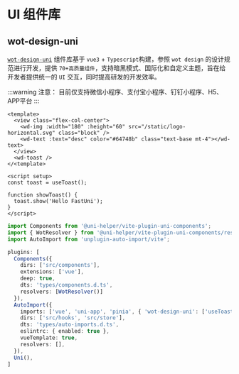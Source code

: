 # UI 组件库

## wot-design-uni

[`wot-design-uni`](https://wot-design-uni.pages.dev/) 组件库基于 `vue3` + `Typescript`构建，参照 `wot design` 的设计规范进行开发，提供 `70+高质量组件`，支持暗黑模式、国际化和自定义主题，旨在给开发者提供统一的 `UI` 交互，同时提高研发的开发效率。

:::warning 注意：
目前仅支持微信小程序、支付宝小程序、钉钉小程序、H5、APP平台
:::

```vue
<template>
  <view class="flex-col-center">
    <wd-img :width="180" :height="60" src="/static/logo-horizontal.svg" class="block" />
    <wd-text :text="desc" color="#64748b" class="text-base mt-4"></wd-text>
  </view>
  <wd-toast />
</<template>

<script setup>
const toast = useToast();

function showToast() {
  toast.show('Hello FastUni');
}
</script>
```

```ts
import Components from '@uni-helper/vite-plugin-uni-components';
import { WotResolver } from '@uni-helper/vite-plugin-uni-components/resolvers';
import AutoImport from 'unplugin-auto-import/vite';

plugins: [
  Components({ 
    dirs: ['src/components'], 
    extensions: ['vue'], 
    deep: true, 
    dts: 'types/components.d.ts', 
    resolvers: [WotResolver()] 
  }),
  AutoImport({
    imports: ['vue', 'uni-app', 'pinia', { 'wot-design-uni': ['useToast'] }],
    dirs: ['src/hooks', 'src/store'],
    dts: 'types/auto-imports.d.ts',
    eslintrc: { enabled: true },
    vueTemplate: true,
    resolvers: [],
  }),
  Uni(),
]
```